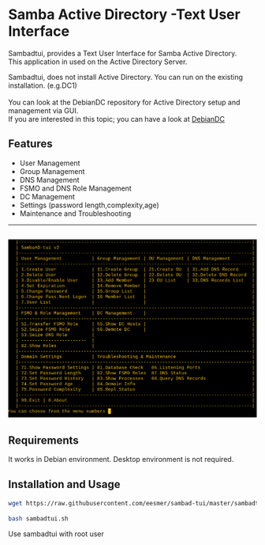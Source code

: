 
# Samba Active Directory -Text User Interface
Sambadtui, provides a Text User Interface for Samba Active Directory.
<br> This application in used on the Active Directory Server.

Sambadtui, does not install Active Directory. You can run on the existing installation. (e.g.DC1)<br>
<br>
You can look at the DebianDC repository for Active Directory setup and management via GUI.<br>
If you are interested in this topic; you can have a look at [DebianDC](https://github.com/eesmer/DebianDC)

## Features
- User Management
- Group Management
- DNS Management
- FSMO and DNS Role Management
- DC Management
- Settings (password length,complexity,age)
- Maintenance and Troubleshooting

---
![alt text](doc/sambadtui-screenshot-1.png "SambaAD TUI Main Menu")
---

## Requirements
It works in Debian environment. Desktop environment is not required.

## Installation and Usage
```sh
wget https://raw.githubusercontent.com/eesmer/sambad-tui/master/sambadtui.sh
```
```sh
bash sambadtui.sh
```
Use sambadtui with root user
